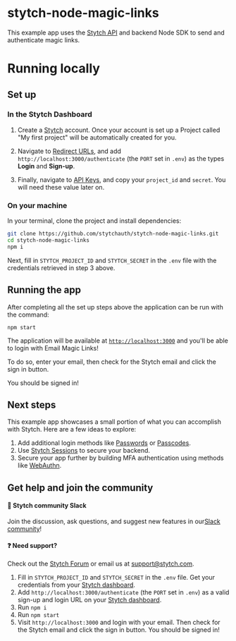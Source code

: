 # stytch-node-magic-links

This example app uses the [Stytch API](https://stytch.com/docs/api) and backend Node SDK to send and authenticate magic links.

# Running locally

## Set up

### In the Stytch Dashboard
1. Create a [Stytch](https://stytch.com/) account. Once your account is set up a Project called "My first project" will be automatically created for you.

2. Navigate to [Redirect URLs](https://stytch.com/dashboard/redirect-urls), and add `http://localhost:3000/authenticate` (the `PORT` set in `.env`) as the types **Login** and **Sign-up**.

3. Finally, navigate to [API Keys](https://stytch.com/dashboard/api-keys), and copy your `project_id` and `secret`. You will need these value later on.

### On your machine

In your terminal, clone the project and install dependencies:

```bash
git clone https://github.com/stytchauth/stytch-node-magic-links.git
cd stytch-node-magic-links
npm i
```

Next, fill in `STYTCH_PROJECT_ID` and `STYTCH_SECRET` in the `.env` file with the credentials retrieved in step 3 above. 

## Running the app

After completing all the set up steps above the application can be run with the command:

```npm start```

The application will be available at [`http://localhost:3000`](http://localhost:3000) and you'll be able to login with Email Magic Links! 

To do so, enter your email, then check for the Stytch email and click the sign in button.

You should be signed in!
## Next steps

This example app showcases a small portion of what you can accomplish with Stytch. Here are a few ideas to explore:

1. Add additional login methods like [Passwords](https://stytch.com/docs/guides/passwords/api) or [Passcodes](https://stytch.com/docs/guides/passcodes/api).
2. Use [Stytch Sessions](https://stytch.com/docs/sessions) to secure your backend.
3. Secure your app further by building MFA authentication using methods like [WebAuthn](https://stytch.com/docs/guides/webauthn/api).


## Get help and join the community

#### :speech_balloon: Stytch community Slack

Join the discussion, ask questions, and suggest new features in our ​[Slack community](https://join.slack.com/t/stytch/shared_invite/zt-nil4wo92-jApJ9Cl32cJbEd9esKkvyg)!

#### :question: Need support?

Check out the [Stytch Forum](https://forum.stytch.com/) or email us at [support@stytch.com](mailto:support@stytch.com).


1. Fill in `STYTCH_PROJECT_ID` and `STYTCH_SECRET` in the `.env` file. Get your credentials from
   your [Stytch dashboard](https://stytch.com/dashboard/api-keys).
2. Add `http://localhost:3000/authenticate` (the `PORT` set in `.env`) as a valid sign-up and
   login URL on your [Stytch dashboard](https://stytch.com/dashboard/redirect-urls).
3. Run `npm i`
4. Run `npm start`
5. Visit `http://localhost:3000` and login with your email. Then check for the Stytch email and
   click the sign in button. You should be signed in!
